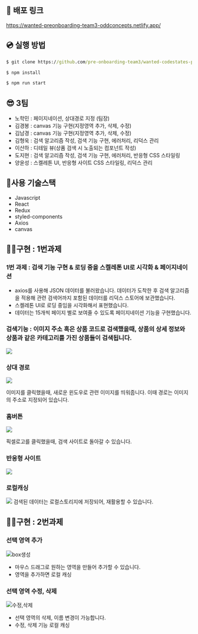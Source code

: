 ## 🚀 배포 링크

https://wanted-preonboarding-team3-oddconcepts.netlify.app/

## 💿 실행 방법

```cmd
$ git clone https://github.com/pre-onboarding-team3/wanted-codestates-project-3-5.git

$ npm install

$ npm run start
```

## 😎 3팀

- 노학민 : 페이지네이션, 상대경로 지정 (팀장)
- 김경봉 : canvas 기능 구현(지정영역 추가, 삭제, 수정)
- 김남경 : canvas 기능 구현(지정영역 추가, 삭제, 수정)
- 김형욱 : 검색 알고리즘 작성, 검색 기능 구현, 에러처리, 리덕스 관리
- 이산하 : 디테일 뷰(상품 검색 시 노출되는 컴포넌트 작성)
- 도지현 : 검색 알고리즘 작성, 검색 기능 구현, 에러처리, 반응형 CSS 스타일링
- 양윤성 : 스켈레톤 UI, 반응형 사이트 CSS 스타일링, 리덕스 관리

## 🎇사용 기술스택

- Javascript
- React
- Redux
- styled-components
- Axios
- canvas

## 👩‍💻구현 : 1번과제

### 1번 과제 : 검색 기능 구현  & 로딩 중을 스켈레톤 UI로 시각화 & 페이지네이션

- axios를 사용해 JSON 데이터를 불러왔습니다. 데이터가 도착한 후 검색 알고리즘을 적용해 관련 검색어까지 포함된 데이터를 리덕스 스토어에 보관했습니다. 
- 스켈레톤 UI로 로딩 중임을 시각화해서 표현했습니다. 
- 데이터는 15개씩 페이지 별로 보여줄 수 있도록 페이지네이션 기능을 구현했습니다. 

### 검색기능 : 이미지 주소 혹은 상품 코드로 검색했을때, 상품의 상세 정보와 상품과 같은 카테고리를 가진 상품들이 검색됩니다.
<img src=https://images.velog.io/images/yunsungyang-omc/post/0648c26d-e927-4ac9-9989-d4834431ae2b/Mar-08-2022%2020-30-58.gif>

### 상대 경로 
<img src=https://images.velog.io/images/yunsungyang-omc/post/c5f39737-c6ad-4a4e-b3a9-dae778b1ea46/%E1%84%89%E1%85%A1%E1%86%BC%E1%84%83%E1%85%A2%E1%84%80%E1%85%A7%E1%86%BC%E1%84%85%E1%85%A9.gif>

이미지를 클릭했을때, 새로운 윈도우로 관련 이미지를 띄워줍니다. 이때 경로는 이미지의 주소로 지정되어 있습니다.

### 홈버튼 
<img src=https://images.velog.io/images/yunsungyang-omc/post/a47998e5-a454-4f99-9b71-a72b67aa2502/%E1%84%92%E1%85%A9%E1%86%B7%E1%84%92%E1%85%AA%E1%84%86%E1%85%A7%E1%86%AB%E1%84%8B%E1%85%B3%E1%84%85%E1%85%A9%20%E1%84%8B%E1%85%B5%E1%84%83%E1%85%A9%E1%86%BC.gif>

픽셀로고를 클릭했을때, 검색 사이트로 돌아갈 수 있습니다.

### 반응형 사이트
<img src=https://images.velog.io/images/yunsungyang-omc/post/c2bdb6dc-0e25-432d-9c01-4bb5d4b82c44/%E1%84%87%E1%85%A1%E1%86%AB%E1%84%8B%E1%85%B3%E1%86%BC.gif>

### 로컬캐싱
<img src=https://images.velog.io/images/yunsungyang-omc/post/2b84ba2f-13bb-48d4-8f6f-2ac8eb6c71a6/Screen%20Shot%202022-03-08%20at%208.04.32%20PM.jpg>
검색된 데이터는 로컬스토리지에 저장되어, 재활용할 수 있습니다.


## 👩‍💻구현 : 2번과제

### 선택 영역 추가

![box생성](https://user-images.githubusercontent.com/87519250/157166947-506c3cf9-57e9-486e-b406-22795e1fecab.gif)

- 마우스 드래그로 원하는 영역을 만들어 추가할 수 있습니다.
- 영역을 추가하면 로컬 캐싱

### 선택 영역 수정, 삭제

![수정,삭제](https://user-images.githubusercontent.com/87519250/157167050-e3630f55-eb30-429c-a1a3-978e5c87b0dc.gif)

- 선택 영역의 삭제, 이름 변경이 가능합니다.
- 수정, 삭제 기능 로컬 캐싱
